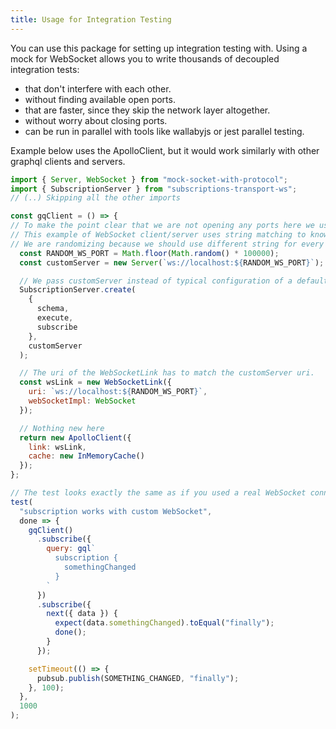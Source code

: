 ```yaml
---
title: Usage for Integration Testing
---
```


You can use this package for setting up integration testing with.
Using a mock for WebSocket allows you to write thousands of decoupled integration tests:
- that don't interfere with each other.
- without finding available open ports.
- that are faster, since they skip the network layer altogether.
- without worry about closing ports.
- can be run in parallel with tools like wallabyjs or jest parallel testing.

Example below uses the ApolloClient, but it would work similarly with other graphql clients and servers.

```js
import { Server, WebSocket } from "mock-socket-with-protocol";
import { SubscriptionServer } from "subscriptions-transport-ws";
// (..) Skipping all the other imports

const gqClient = () => {
// To make the point clear that we are not opening any ports here we use a randomized string that will not produce a correct port number.
// This example of WebSocket client/server uses string matching to know to what server connect a given client.
// We are randomizing because we should use different string for every test to not share state.
  const RANDOM_WS_PORT = Math.floor(Math.random() * 100000);
  const customServer = new Server(`ws://localhost:${RANDOM_WS_PORT}`);

  // We pass customServer instead of typical configuration of a default WebSocket server
  SubscriptionServer.create(
    {
      schema,
      execute,
      subscribe
    },
    customServer
  );

  // The uri of the WebSocketLink has to match the customServer uri.
  const wsLink = new WebSocketLink({
    uri: `ws://localhost:${RANDOM_WS_PORT}`,
    webSocketImpl: WebSocket
  });

  // Nothing new here
  return new ApolloClient({
    link: wsLink,
    cache: new InMemoryCache()
  });
};

// The test looks exactly the same as if you used a real WebSocket connection.
test(
  "subscription works with custom WebSocket",
  done => {
    gqClient()
      .subscribe({
        query: gql`
          subscription {
            somethingChanged
          }
        `
      })
      .subscribe({
        next({ data }) {
          expect(data.somethingChanged).toEqual("finally");
          done();
        }
      });

    setTimeout(() => {
      pubsub.publish(SOMETHING_CHANGED, "finally");
    }, 100);
  },
  1000
);

```

